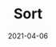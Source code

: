---
linktitle: ''
summary: ''
weight: 300
title: Sort
date: 2021-04-06
draft: false

authors:
- admin
tags: ''
categories: ''
toc: true
profile: false
reading_time: true
share: true
featured: true
comments: true
disable_comment: false
commentable: true
editable: false
header:
  caption: ''
  image: ''
---